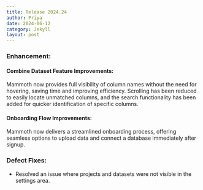 ```yaml
---
title: Release 2024.24
author: Priya
date: 2024-06-12
category: Jekyll
layout: post
---
```

### Enhancement:

#### Combine Dataset Feature Improvements:
Mammoth now provides full visibility of column names without the need for hovering, saving time and improving efficiency. Scrolling has been reduced to easily locate unmatched columns, and the search functionality has been added for quicker identification of specific columns.

#### Onboarding Flow Improvements:
Mammoth now delivers a streamlined onboarding process, offering seamless options to upload data and connect a database immediately after signup.

### Defect Fixes:

* Resolved an issue where projects and datasets were not visible in the settings area.